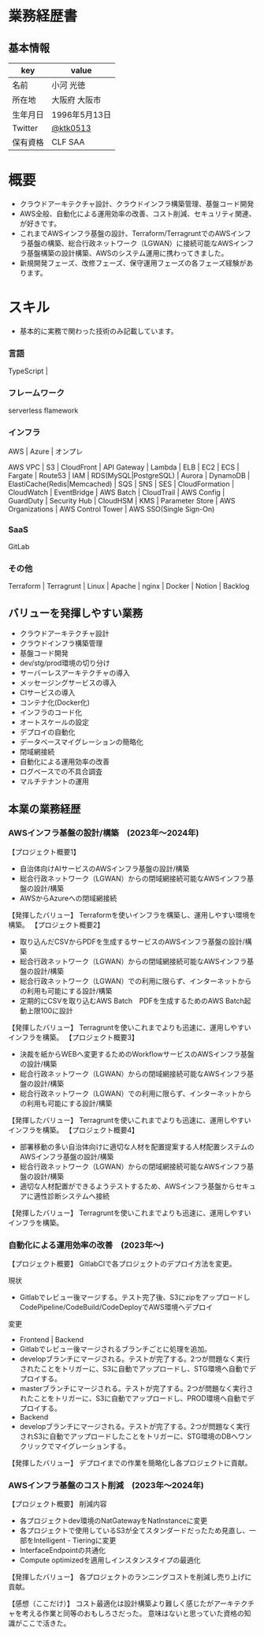 # 業務経歴書

## 基本情報
|key|value|
|---|---|
|名前|小河 光徳|
|所在地|大阪府 大阪市|
|生年月日|1996年5月13日|
|Twitter|[@ktk0513](https://twitter.com/ktk0513)|
|保有資格| CLF SAA|


# 概要
- クラウドアーキテクチャ設計、クラウドインフラ構築管理、基盤コード開発
- AWS全般、自動化による運用効率の改善、コスト削減、セキュリティ関連、が好きです。
- これまでAWSインフラ基盤の設計、Terraform/TerragruntでのAWSインフラ基盤の構築、総合行政ネットワーク（LGWAN）に接続可能なAWSインフラ基盤構築の設計構築、AWSのシステム運用に携わってきました。
- 新規開発フェーズ、改修フェーズ、保守運用フェーズの各フェーズ経験があります。


# スキル
- 基本的に実務で関わった技術のみ記載しています。

### 言語
TypeScript |

### フレームワーク
serverless flamework

### インフラ
AWS | Azure | オンプレ

AWS
VPC | S3 | CloudFront | API Gateway | Lambda | ELB | EC2 | ECS | Fargate | Route53 | IAM | RDS(MySQL|PostgreSQL) | Aurora | DynamoDB | ElastiCache(Redis|Memcached) | SQS | SNS | SES |  CloudFormation | CloudWatch | EventBridge | AWS Batch | CloudTrail | AWS Config | GuardDuty | Security Hub | CloudHSM | KMS | Parameter Store | AWS Organizations | AWS Control Tower | AWS SSO(Single Sign-On)
### SaaS
GitLab

### その他
Terraform | Terragrunt | Linux | Apache | nginx | Docker | Notion | Backlog 

## バリューを発揮しやすい業務
- クラウドアーキテクチャ設計
- クラウドインフラ構築管理
- 基盤コード開発
- dev/stg/prod環境の切り分け
- サーバーレスアーキテクチャの導入
- メッセージングサービスの導入
- CIサービスの導入
- コンテナ化(Docker化)
- インフラのコード化
- オートスケールの設定
- デプロイの自動化
- データベースマイグレーションの簡略化
- 閉域網接続
- 自動化による運用効率の改善
- ログベースでの不具合調査
- マルチテナントの運用

## 本業の業務経歴

### AWSインフラ基盤の設計/構築　(2023年〜2024年)
【プロジェクト概要1】
- 自治体向けAIサービスのAWSインフラ基盤の設計/構築
- 総合行政ネットワーク（LGWAN）からの閉域網接続可能なAWSインフラ基盤の設計/構築
- AWSからAzureへの閉域網接続

【発揮したバリュー】
Terraformを使いインフラを構築し、運用しやすい環境を構築。
【プロジェクト概要2】
- 取り込んだCSVからPDFを生成するサービスのAWSインフラ基盤の設計/構築
- 総合行政ネットワーク（LGWAN）からの閉域網接続可能なAWSインフラ基盤の設計/構築
- 総合行政ネットワーク（LGWAN）での利用に限らず、インターネットからの利用も可能にする設計/構築
- 定期的にCSVを取り込むAWS Batch　PDFを生成するためのAWS Batch起動上限100に設計

【発揮したバリュー】
Terragruntを使いこれまでよりも迅速に、運用しやすいインフラを構築。
【プロジェクト概要3】
- 決裁を紙からWEBへ変更するためのWorkflowサービスのAWSインフラ基盤の設計/構築
- 総合行政ネットワーク（LGWAN）からの閉域網接続可能なAWSインフラ基盤の設計/構築
- 総合行政ネットワーク（LGWAN）での利用に限らず、インターネットからの利用も可能にする設計/構築

【発揮したバリュー】
Terragruntを使いこれまでよりも迅速に、運用しやすいインフラを構築。
【プロジェクト概要4】
- 部署移動の多い自治体向けに適切な人材を配置提案する人材配置システムのAWSインフラ基盤の設計/構築
- 総合行政ネットワーク（LGWAN）からの閉域網接続可能なAWSインフラ基盤の設計/構築
- 適切な人材配置ができるようテストするため、AWSインフラ基盤からセキュアに適性診断システムへ接続

【発揮したバリュー】
Terragruntを使いこれまでよりも迅速に、運用しやすいインフラを構築。

### 自動化による運用効率の改善　(2023年〜)
【プロジェクト概要】
GitlabCIで各プロジェクトのデプロイ方法を変更。

現状　
- Gitlabでレビュー後マージする。テスト完了後、S3にzipをアップロードしCodePipeline/CodeBuild/CodeDeployでAWS環境へデプロイ  

変更　
- Frontend | Backend
- Gitlabでレビュー後マージされるブランチごとに処理を追加。
- developブランチにマージされる。テストが完了する。2つが問題なく実行されたことをトリガーに、S3に自動でアップロードし、STG環境へ自動でデプロイする。　　　
- masterブランチにマージされる。テストが完了する。2つが問題なく実行されたことをトリガーに、S3に自動でアップロードし、PROD環境へ自動でデプロイする。
- Backend
- developブランチにマージされる。テストが完了する。2つが問題なく実行されS3に自動でアップロードしたことをトリガーに、STG環境のDBへワンクリックでマイグレーションする。　　　


【発揮したバリュー】
デプロイまでの作業を簡略化し各プロジェクトに貢献。

### AWSインフラ基盤のコスト削減　(2023年〜2024年)
【プロジェクト概要】
削減内容
- 各プロジェクトdev環境のNatGatewayをNatInstanceに変更
- 各プロジェクトで使用しているS3が全てスタンダードだったため見直し、一部をIntelligent - Tieringに変更
- InterfaceEndpointの共通化
- Compute optimizedを適用しインスタンスタイプの最適化

【発揮したバリュー】
各プロジェクトのランニングコストを削減し売り上げに貢献。

【感想（ここだけ）】
コスト最適化は設計構築より難しく感じたがアーキテクチャを考える作業と同等のおもしろさだった。
意味はないと思っていた資格の知識がここで活きた。
